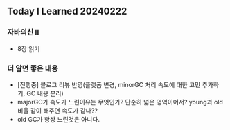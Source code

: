Today I Learned 20240222
---

### 자바의신 II

- 8장 읽기

### 더 알면 좋은 내용

- [진행중] 블로그 리뷰 반영(플랫폼 변경, minorGC 처리 속도에 대한 고민 추가하기, GC 내용 분리)
- majorGC가 속도가 느린이유는 무엇인가? 단순히 넓은 영역이어서? young과 old 비율 같이 해주면 속도가 같나??
- old GC가 항상 느린것은 아니다.
